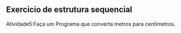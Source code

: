 ## Exercicio de estrutura sequencial
Atividade5:Faça um Programa que converta metros para centímetros.
